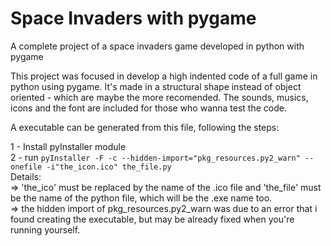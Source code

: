 # Space Invaders with pygame
A complete project of a space invaders game developed in python with pygame

This project was focused in develop a high indented code of a full game in python using pygame.
It's made in a structural shape instead of object oriented - which are maybe the more recomended.
The sounds, musics, icons and the font are included for those who wanna test the code.

A executable can be generated from this file, following the steps:

1 - Install pyInstaller module  
2 - run  ``pyInstaller -F -c --hidden-import="pkg_resources.py2_warn" --onefile -i"the_icon.ico" the_file.py``  
Details:  
=> 'the_ico' must be replaced by the name of the .ico file and 'the_file' must be the name of the python file, which will be the .exe name too.  
=> the hidden import of pkg_resources.py2_warn was due to an error that i found creating the executable, but may be already fixed when you're running yourself.  
